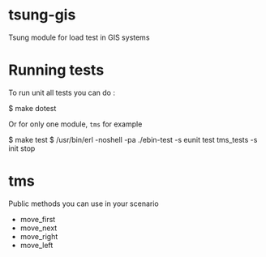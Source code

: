 tsung-gis
=========

Tsung module for load test in GIS systems

Running tests
=============

To run unit all tests you can do :

$ make dotest

Or for only one module, ``tms`` for example

$ make test
$ /usr/bin/erl -noshell -pa ./ebin-test -s eunit test tms_tests -s init stop

tms
===

Public methods you can use in your scenario

* move_first
* move_next
* move_right
* move_left
